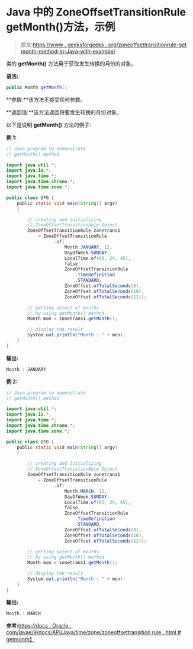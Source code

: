 # Java 中的 ZoneOffsetTransitionRule getMonth()方法，示例

> 原文:[https://www . geeksforgeeks . org/zoneoffsettransitionrule-get month-method-in-Java-with-example/](https://www.geeksforgeeks.org/zoneoffsettransitionrule-getmonth-method-in-java-with-example/)

类的 **getMonth()** 方法用于获取发生转换的月份的对象。

**语法:**

```java
public Month getMonth()
```

**参数:**该方法不接受任何参数。

**返回值:**该方法返回将要发生转换的月份对象。

以下是说明 **getMonth()** 方法的例子:

**例 1:**

```java
// Java program to demonstrate
// getMonth() method

import java.util.*;
import java.io.*;
import java.time.*;
import java.time.chrono.*;
import java.time.zone.*;

public class GFG {
    public static void main(String[] argv)
    {

        // creating and initializing
        // ZoneOffsetTransitionRule Object
        ZoneOffsetTransitionRule zonetrans1
            = ZoneOffsetTransitionRule
                  .of(
                      Month.JANUARY, 12,
                      DayOfWeek.SUNDAY,
                      LocalTime.of(03, 24, 45),
                      false,
                      ZoneOffsetTransitionRule
                          .TimeDefinition
                          .STANDARD,
                      ZoneOffset.ofTotalSeconds(8),
                      ZoneOffset.ofTotalSeconds(10),
                      ZoneOffset.ofTotalSeconds(12));

        // getting object of months
        // by using getMonth() method
        Month mon = zonetrans1.getMonth();

        // display the result
        System.out.println("Month : " + mon);
    }
}
```

**输出:**

```java
Month : JANUARY

```

**例 2:**

```java
// Java program to demonstrate
// getMonth() method

import java.util.*;
import java.io.*;
import java.time.*;
import java.time.chrono.*;
import java.time.zone.*;

public class GFG {
    public static void main(String[] argv)
    {

        // creating and initializing
        // ZoneOffsetTransitionRule Object
        ZoneOffsetTransitionRule zonetrans1
            = ZoneOffsetTransitionRule
                  .of(
                      Month.MARCH, 12,
                      DayOfWeek.SUNDAY,
                      LocalTime.of(03, 24, 45),
                      false,
                      ZoneOffsetTransitionRule
                          .TimeDefinition
                          .STANDARD,
                      ZoneOffset.ofTotalSeconds(8),
                      ZoneOffset.ofTotalSeconds(10),
                      ZoneOffset.ofTotalSeconds(12));

        // getting object of months
        // by using getMonth() method
        Month mon = zonetrans1.getMonth();

        // display the result
        System.out.println("Month : " + mon);
    }
}
```

**输出:**

```java
Month : MARCH

```

**参考:**[https://docs . Oracle . com/javae/9/docs/API/Java/time/zone/zoneoffsettransition rule . html # getmonth】](https://docs.oracle.com/javase/9/docs/api/java/time/zone/ZoneOffsetTransitionRule.html#getMonth--)